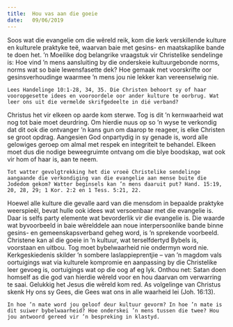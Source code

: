 ```yaml
---
title:  Hou vas aan die goeie
date:   09/06/2019
---
```


Soos wat die evangelie om die wêreld reik, kom die kerk verskillende kulture en kulturele praktyke teë, waarvan baie met gesins- en maatskaplike bande te doen het. ’n Moeilike dog belangrike vraagstuk vir Christelike sendelinge is: Hoe vind ’n mens aansluiting by die onderskeie kultuurgebonde norms, norms wat so baie lewensfasette dek? Hoe gemaak met voorskrifte oor gesinsverhoudinge waarmee ’n mens jou nie lekker kan vereenselwig nie. 

`Lees Handelinge 10:1-28, 34, 35. Die Christen behoort sy of haar vooropgesette idees en vooroordele oor ander kulture te oorbrug. Wat leer ons uit die vermelde skrifgedeelte in dié verband?` 

Christus het vir elkeen op aarde kom sterwe. Tog is dit ’n kernwaarheid wat nog tot baie moet deurdring. Om hierdie nuus op so ’n wyse te verkondig dat dit ook die ontvanger ’n kans gun om daarop te reageer, is elke Christen se groot opdrag. Aangesien God onpartydig in sy genade is, word alle gelowiges geroep om almal met respek en integriteit te behandel. Elkeen moet dus die nodige beweegruimte ontvang om die blye boodskap, wat ook vir hom of haar is, aan te neem. 

`Tot watter gevolgtrekking het die vroeë Christelike sendelinge aangaande die verkondiging van die evangelie aan mense buite die Jodedom gekom? Watter beginsels kan ’n mens daaruit put? Hand. 15:19, 20, 28, 29; 1 Kor. 2:2 en 1 Tess. 5:21, 22.` 

Hoewel alle kulture die gevalle aard van die mensdom in bepaalde praktyke weerspieël, bevat hulle ook idees wat versoenbaar met die evangelie is. Daar is selfs party elemente wat bevorderlik vir die evangelie is. Die waarde wat byvoorbeeld in baie wêrelddele aan noue interpersoonlike bande binne gesins- en gemeenskapsverband geheg word, is ’n sprekende voorbeeld. Christene kan al die goeie in ’n kultuur, wat terselfdertyd Bybels is, voorstaan en uitbou. Tog moet bybelwaarheid nie ondermyn word nie. Kerkgeskiedenis skilder ’n sombere laslappieprentjie – van ’n magdom vals oortuigings wat via kulturele kompromie en aanpassing by die Christelike leer gevoeg is, oortuigings wat op die oog af eg lyk. Onthou net: Satan doen homself as die god van hierdie wêreld voor en hou daarvan om verwarring te saai. Gelukkig het Jesus die wêreld kom red. As volgelinge van Christus skenk Hy ons sy Gees, die Gees wat ons in alle waarheid lei (Joh. 16:13). 

`In hoe ’n mate word jou geloof deur kultuur gevorm? In hoe ’n mate is dit suiwer bybelwaarheid? Hoe onderskei ’n mens tussen die twee? Hou jou antwoord gereed vir ’n bespreking in klastyd.`